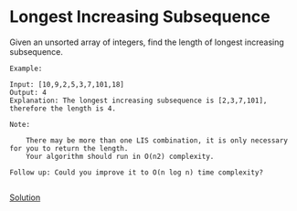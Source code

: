 # Longest Increasing Subsequence
Given an unsorted array of integers, find the length of longest increasing subsequence.


```
Example:

Input: [10,9,2,5,3,7,101,18]
Output: 4 
Explanation: The longest increasing subsequence is [2,3,7,101], therefore the length is 4. 

Note:

    There may be more than one LIS combination, it is only necessary for you to return the length.
    Your algorithm should run in O(n2) complexity.

Follow up: Could you improve it to O(n log n) time complexity?


```



[Solution](./src/Main.java)